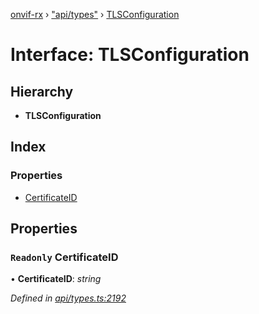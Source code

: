 [onvif-rx](../README.md) › ["api/types"](../modules/_api_types_.md) › [TLSConfiguration](_api_types_.tlsconfiguration.md)

# Interface: TLSConfiguration

## Hierarchy

* **TLSConfiguration**

## Index

### Properties

* [CertificateID](_api_types_.tlsconfiguration.md#readonly-certificateid)

## Properties

### `Readonly` CertificateID

• **CertificateID**: *string*

*Defined in [api/types.ts:2192](https://github.com/patrickmichalina/onvif-rx/blob/3e9b152/src/api/types.ts#L2192)*
